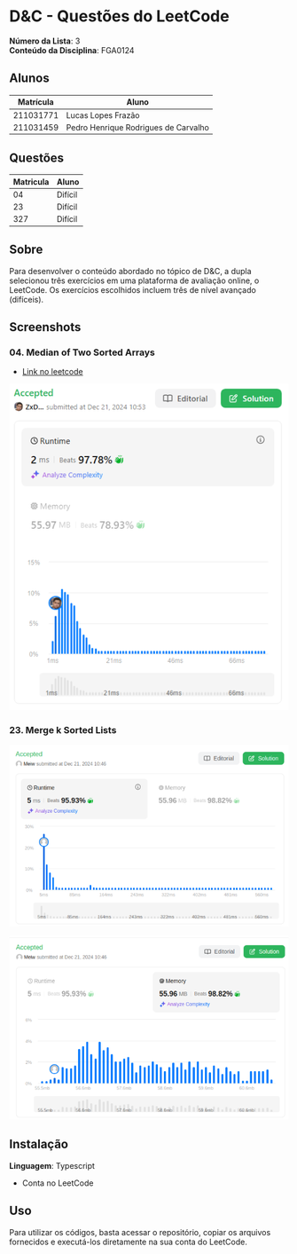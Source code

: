 # D&C - Questões do LeetCode

**Número da Lista**: 3<br>
**Conteúdo da Disciplina**: FGA0124<br>

## Alunos

| Matrícula | Aluno                                |
| --------- | ------------------------------------ |
| 211031771 | Lucas Lopes Frazão                   |
| 211031459 | Pedro Henrique Rodrigues de Carvalho |

## Questões

| Matricula | Aluno   |
| --------- | ------- |
| 04        | Difícil |
| 23        | Difícil |
| 327       | Difícil |

## Sobre

Para desenvolver o conteúdo abordado no tópico de D&C, a dupla selecionou três exercícios em uma plataforma de avaliação online, o LeetCode. Os exercícios escolhidos incluem três de nível avançado (difíceis).

## Screenshots

### 04. Median of Two Sorted Arrays

- [Link no leetcode](https://leetcode.com/problems/median-of-two-sorted-arrays/description/)

![04_LeetCode](./assets/4.%20Median%20of%20Two%20Sorted%20Arrays.PNG)

### 23. Merge k Sorted Lists

![23_LeetCode_1](./assets/23_1.png)

![23_LeetCode_2](./assets/23_2.png)

## Instalação

**Linguagem**: Typescript

- Conta no LeetCode

## Uso

Para utilizar os códigos, basta acessar o repositório, copiar os arquivos fornecidos e executá-los diretamente na sua conta do LeetCode.
